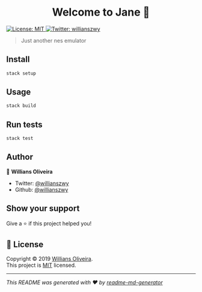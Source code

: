 <h1 align="center">Welcome to Jane 👋</h1>
<p>
  <a href="MIT">
    <img alt="License: MIT" src="https://img.shields.io/badge/License-MIT-yellow.svg" target="_blank" />
  </a>
  <a href="https://twitter.com/willianszwy">
    <img alt="Twitter: willianszwy" src="https://img.shields.io/twitter/follow/willianszwy.svg?style=social" target="_blank" />
  </a>
</p>

> Just another nes emulator

## Install

```sh
stack setup
```

## Usage

```sh
stack build
```

## Run tests

```sh
stack test
```

## Author

👤 **Willians Oliveira**

* Twitter: [@willianszwy](https://twitter.com/willianszwy)
* Github: [@willianszwy](https://github.com/willianszwy)

## Show your support

Give a ⭐️ if this project helped you!

## 📝 License

Copyright © 2019 [Willians Oliveira](https://github.com/willianszwy).<br />
This project is [MIT](MIT) licensed.

***
_This README was generated with ❤️ by [readme-md-generator](https://github.com/kefranabg/readme-md-generator)_